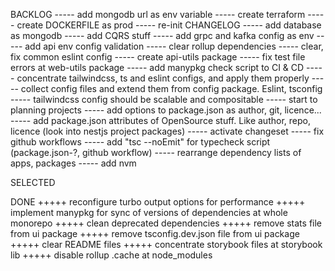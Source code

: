 BACKLOG
----- add mongodb url as env variable
----- create terraform
----- create DOCKERFILE as prod
----- re-init CHANGELOG
----- add database as mongodb
----- add CQRS stuff
----- add grpc and kafka config as env
----- add api env config validation
----- clear rollup dependencies
----- clear, fix common eslint config
----- create api-utils package
----- fix test file errors at web-utils package
----- add manypkg check script to CI & CD
----- concentrate tailwindcss, ts and eslint configs, and apply them properly
----- collect config files and extend them from config package. Eslint, tsconfig
----- tailwindcss config should be scalable and compositable
----- start to planning projects
----- add options to package.json as author, git, licence...
----- add package.json attributes of OpenSource stuff. Like author, repo, licence (look into nestjs project packages)
----- activate changeset
----- fix github workflows
----- add "tsc --noEmit" for typecheck script (package.json-?, github workflow)
----- rearrange dependency lists of apps, packages
----- add nvm

SELECTED

DONE
+++++ reconfigure turbo output options for performance
+++++ implement manypkg for sync of versions of dependencies at whole monorepo
+++++ clean deprecated dependencies
+++++ remove stats file from ui package
+++++ remove tsconfig.dev.json file from ui package
+++++ clear README files
+++++ concentrate storybook files at storybook lib
+++++ disable rollup .cache at node_modules

